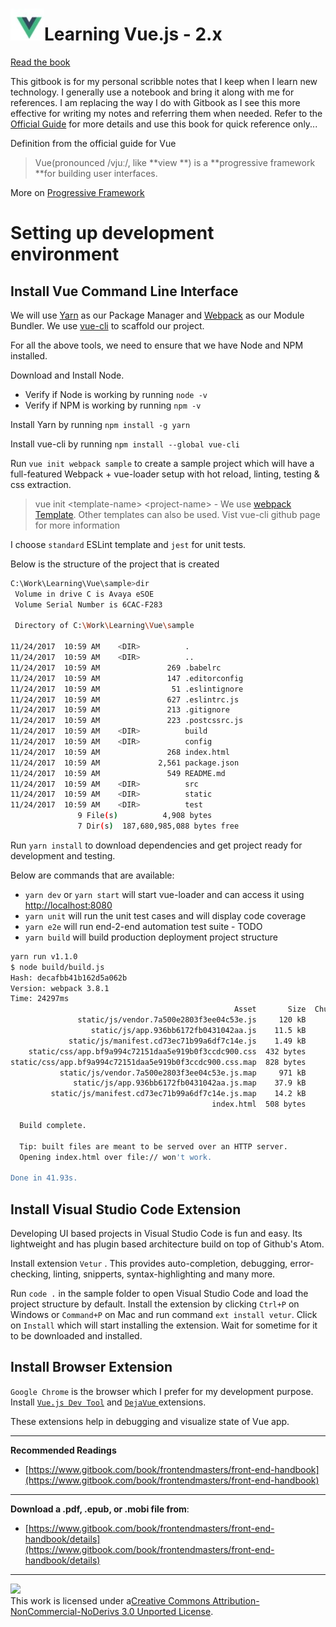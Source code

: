 # ![](/assets/vue.jpg)Learning Vue.js - 2.x

[Read the book](https://narramadan.gitbooks.io/learning-vue-js/)

This gitbook is for my personal scribble notes that I keep when I learn new technology. I generally use a notebook and bring it along with me for references. I am replacing the way I do with Gitbook as I see this more effective for writing my notes and referring them when needed. Refer to the [Official Guide](https://vuejs.org/v2/guide/index.html) for more details and use this book for quick reference only...

Definition from the official guide for Vue

> Vue\(pronounced /vjuː/, like **view **\) is a **progressive framework **for building user interfaces.

More on [Progressive Framework](/quick-intro.md#progressive-framework)

# **Setting up development environment**

## Install Vue Command Line Interface

We will use [Yarn](https://yarnpkg.com/en/) as our Package Manager and [Webpack](https://webpack.js.org/) as our Module Bundler. We use [vue-cli](https://github.com/vuejs/vue-cli) to scaffold our project.

For all the above tools, we need to ensure that we have Node and NPM installed.

Download and Install Node.

* Verify if Node is working by running `node -v`
* Verify if NPM is working by running `npm -v`

Install Yarn by running `npm install -g yarn`

Install vue-cli by running `npm install --global vue-cli`

Run `vue init webpack sample` to create a sample project which will have a full-featured Webpack + vue-loader setup with hot reload, linting, testing & css extraction.

> vue init &lt;template-name&gt; &lt;project-name&gt; - We use [webpack Template](http://vuejs-templates.github.io/webpack/). Other templates can also be used. Vist vue-cli github page for more information

I choose `standard` ESLint template and `jest` for unit tests.

Below is the structure of the project that is created

```bash
C:\Work\Learning\Vue\sample>dir
 Volume in drive C is Avaya eSOE
 Volume Serial Number is 6CAC-F283

 Directory of C:\Work\Learning\Vue\sample

11/24/2017  10:59 AM    <DIR>          .
11/24/2017  10:59 AM    <DIR>          ..
11/24/2017  10:59 AM               269 .babelrc
11/24/2017  10:59 AM               147 .editorconfig
11/24/2017  10:59 AM                51 .eslintignore
11/24/2017  10:59 AM               627 .eslintrc.js
11/24/2017  10:59 AM               213 .gitignore
11/24/2017  10:59 AM               223 .postcssrc.js
11/24/2017  10:59 AM    <DIR>          build
11/24/2017  10:59 AM    <DIR>          config
11/24/2017  10:59 AM               268 index.html
11/24/2017  10:59 AM             2,561 package.json
11/24/2017  10:59 AM               549 README.md
11/24/2017  10:59 AM    <DIR>          src
11/24/2017  10:59 AM    <DIR>          static
11/24/2017  10:59 AM    <DIR>          test
               9 File(s)          4,908 bytes
               7 Dir(s)  187,680,985,088 bytes free
```

Run `yarn install` to download dependencies and get project ready for development and testing.

Below are commands that are available:

* `yarn dev` or `yarn start` will start vue-loader and can access it using [http://localhost:8080](http://localhost:8080)
* `yarn unit` will run the unit test cases and will display code coverage
* `yarn e2e` will run end-2-end automation test suite - TODO
* `yarn build` will build production deployment project structure

```bash
yarn run v1.1.0
$ node build/build.js
Hash: decafbb41b162d5a062b
Version: webpack 3.8.1
Time: 24297ms
                                                  Asset       Size  Chunks             Chunk Names
               static/js/vendor.7a500e2803f3ee04c53e.js     120 kB       0  [emitted]  vendor
                  static/js/app.936bb6172fb0431042aa.js    11.5 kB       1  [emitted]  app
             static/js/manifest.cd73ec71b99a6df7c14e.js    1.49 kB       2  [emitted]  manifest
    static/css/app.bf9a994c72151daa5e919b0f3ccdc900.css  432 bytes       1  [emitted]  app
static/css/app.bf9a994c72151daa5e919b0f3ccdc900.css.map  828 bytes          [emitted]
           static/js/vendor.7a500e2803f3ee04c53e.js.map     971 kB       0  [emitted]  vendor
              static/js/app.936bb6172fb0431042aa.js.map    37.9 kB       1  [emitted]  app
         static/js/manifest.cd73ec71b99a6df7c14e.js.map    14.2 kB       2  [emitted]  manifest
                                             index.html  508 bytes          [emitted]

  Build complete.

  Tip: built files are meant to be served over an HTTP server.
  Opening index.html over file:// won't work.

Done in 41.93s.
```

## Install Visual Studio Code Extension

Developing UI based projects in Visual Studio Code is fun and easy. Its lightweight and has plugin based architecture build on top of Github's Atom.

Install extension `Vetur` . This provides auto-completion, debugging, error-checking, linting, snipperts, syntax-highlighting and many more.

Run `code .` in the sample folder to open Visual Studio Code and load the project structure by default. Install the extension by clicking `Ctrl+P` on Windows or `Command+P` on Mac and run command `ext install vetur`. Click on `Install` which will start installing the extension. Wait for sometime for it to be downloaded and installed.

## Install Browser Extension

`Google Chrome` is the browser which I prefer for my development purpose. Install [`Vue.js Dev Tool`](https://github.com/vuejs/vue-devtools) and [`DejaVue` ](http://dejavue.co/)extensions.

These extensions help in debugging and visualize state of Vue app.

---

**Recommended Readings**

* [https://www.gitbook.com/book/frontendmasters/front-end-handbook](https://www.gitbook.com/book/frontendmasters/front-end-handbook)

---

**Download a .pdf, .epub, or .mobi file from**:

* [https://www.gitbook.com/book/frontendmasters/front-end-handbook/details](https://www.gitbook.com/book/frontendmasters/front-end-handbook/details)

---

[![](https://i.creativecommons.org/l/by-nc-nd/3.0/88x31.png)](http://creativecommons.org/licenses/by-nc-nd/3.0/)  
This work is licensed under a[Creative Commons Attribution-NonCommercial-NoDerivs 3.0 Unported License](http://creativecommons.org/licenses/by-nc-nd/3.0/).

